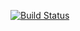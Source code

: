 [![Build Status](https://travis-ci.com/martakortslaur/Issue-tracker.svg?branch=master)](https://travis-ci.com/martakortslaur/Issue-tracker)
